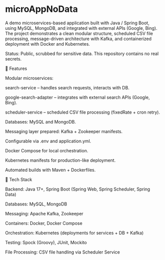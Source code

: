 # microAppNoData
A demo microservices-based application built with Java / Spring Boot, using MySQL, MongoDB, and integrated with external APIs (Google, Bing). The project demonstrates a clean modular structure, scheduled CSV file processing, message-driven architecture with Kafka, and containerized deployment with Docker and Kubernetes.

Status: Public, scrubbed for sensitive data. This repository contains no real secrets. 



🚀 Features

Modular microservices:

search-service – handles search requests, interacts with DB.

google-search-adapter – integrates with external search APIs (Google, Bing).

scheduler-service – scheduled CSV file processing (fixedRate + cron retry).

Databases: MySQL and MongoDB.

Messaging layer prepared: Kafka + Zookeeper manifests.

Configurable via .env and application.yml.

Docker Compose for local orchestration.

Kubernetes manifests for production-like deployment.

Automated builds with Maven + Dockerfiles.



🧱 Tech Stack

Backend: Java 17+, Spring Boot (Spring Web, Spring Scheduler, Spring Data)

Databases: MySQL, MongoDB

Messaging: Apache Kafka, Zookeeper

Containers: Docker, Docker Compose

Orchestration: Kubernetes (deployments for services + DB + Kafka)

Testing: Spock (Groovy), JUnit, Mockito

File Processing: CSV file handling via Scheduler Service
